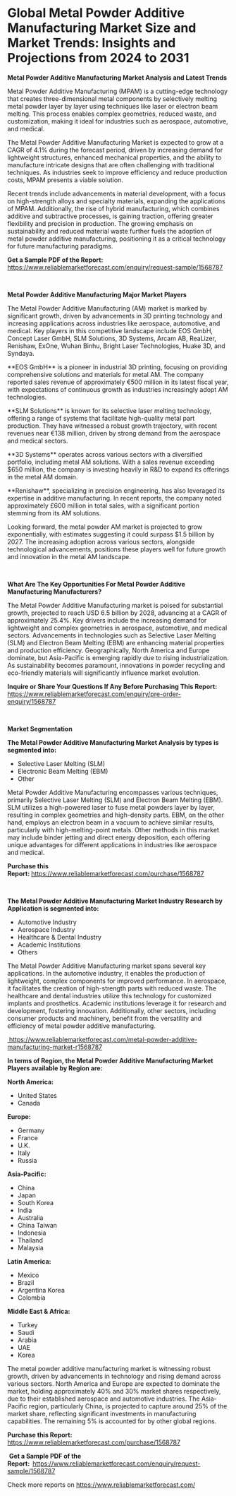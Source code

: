 <p><h1>Global Metal Powder Additive Manufacturing Market Size and Market Trends: Insights and Projections from 2024 to 2031</h1></p><p><strong>Metal Powder Additive Manufacturing Market Analysis and Latest Trends</strong></p>
<p><p>Metal Powder Additive Manufacturing (MPAM) is a cutting-edge technology that creates three-dimensional metal components by selectively melting metal powder layer by layer using techniques like laser or electron beam melting. This process enables complex geometries, reduced waste, and customization, making it ideal for industries such as aerospace, automotive, and medical.</p><p>The Metal Powder Additive Manufacturing Market is expected to grow at a CAGR of 4.1% during the forecast period, driven by increasing demand for lightweight structures, enhanced mechanical properties, and the ability to manufacture intricate designs that are often challenging with traditional techniques. As industries seek to improve efficiency and reduce production costs, MPAM presents a viable solution. </p><p>Recent trends include advancements in material development, with a focus on high-strength alloys and specialty materials, expanding the applications of MPAM. Additionally, the rise of hybrid manufacturing, which combines additive and subtractive processes, is gaining traction, offering greater flexibility and precision in production. The growing emphasis on sustainability and reduced material waste further fuels the adoption of metal powder additive manufacturing, positioning it as a critical technology for future manufacturing paradigms.</p></p>
<p><strong>Get a Sample PDF of the Report:&nbsp;</strong> <a href="https://www.reliablemarketforecast.com/enquiry/request-sample/1568787?utm_campaign=1169&utm_medium=2&utm_source=Github&utm_content=ia&utm_term=28122024&utm_id=metal-powder-additive-manufacturing">https://www.reliablemarketforecast.com/enquiry/request-sample/1568787</a></p>
<p>&nbsp;</p>
<p><strong>Metal Powder Additive Manufacturing Major Market Players</strong></p>
<p><p>The Metal Powder Additive Manufacturing (AM) market is marked by significant growth, driven by advancements in 3D printing technology and increasing applications across industries like aerospace, automotive, and medical. Key players in this competitive landscape include EOS GmbH, Concept Laser GmbH, SLM Solutions, 3D Systems, Arcam AB, ReaLizer, Renishaw, ExOne, Wuhan Binhu, Bright Laser Technologies, Huake 3D, and Syndaya.</p><p>**EOS GmbH** is a pioneer in industrial 3D printing, focusing on providing comprehensive solutions and materials for metal AM. The company reported sales revenue of approximately €500 million in its latest fiscal year, with expectations of continuous growth as industries increasingly adopt AM technologies.</p><p>**SLM Solutions** is known for its selective laser melting technology, offering a range of systems that facilitate high-quality metal part production. They have witnessed a robust growth trajectory, with recent revenues near €138 million, driven by strong demand from the aerospace and medical sectors.</p><p>**3D Systems** operates across various sectors with a diversified portfolio, including metal AM solutions. With a sales revenue exceeding $650 million, the company is investing heavily in R&D to expand its offerings in the metal AM domain.</p><p>**Renishaw**, specializing in precision engineering, has also leveraged its expertise in additive manufacturing. In recent reports, the company noted approximately £600 million in total sales, with a significant portion stemming from its AM solutions.</p><p>Looking forward, the metal powder AM market is projected to grow exponentially, with estimates suggesting it could surpass $1.5 billion by 2027. The increasing adoption across various sectors, alongside technological advancements, positions these players well for future growth and innovation in the metal AM landscape.</p></p>
<p>&nbsp;</p>
<p><strong>What Are The Key Opportunities For Metal Powder Additive Manufacturing Manufacturers?</strong></p>
<p><p>The Metal Powder Additive Manufacturing market is poised for substantial growth, projected to reach USD 6.5 billion by 2028, advancing at a CAGR of approximately 25.4%. Key drivers include the increasing demand for lightweight and complex geometries in aerospace, automotive, and medical sectors. Advancements in technologies such as Selective Laser Melting (SLM) and Electron Beam Melting (EBM) are enhancing material properties and production efficiency. Geographically, North America and Europe dominate, but Asia-Pacific is emerging rapidly due to rising industrialization. As sustainability becomes paramount, innovations in powder recycling and eco-friendly materials will significantly influence market evolution.</p></p>
<p><strong>Inquire or Share Your Questions If Any Before Purchasing This Report:</strong> <a href="https://www.reliablemarketforecast.com/enquiry/pre-order-enquiry/1568787?utm_campaign=1169&utm_medium=2&utm_source=Github&utm_content=ia&utm_term=28122024&utm_id=metal-powder-additive-manufacturing">https://www.reliablemarketforecast.com/enquiry/pre-order-enquiry/1568787</a></p>
<p>&nbsp;</p>
<p><strong>Market Segmentation</strong></p>
<p><strong>The Metal Powder Additive Manufacturing Market Analysis by types is segmented into:</strong></p>
<p><ul><li>Selective Laser Melting (SLM)</li><li>Electronic Beam Melting (EBM)</li><li>Other</li></ul></p>
<p><p>Metal Powder Additive Manufacturing encompasses various techniques, primarily Selective Laser Melting (SLM) and Electron Beam Melting (EBM). SLM utilizes a high-powered laser to fuse metal powders layer by layer, resulting in complex geometries and high-density parts. EBM, on the other hand, employs an electron beam in a vacuum to achieve similar results, particularly with high-melting-point metals. Other methods in this market may include binder jetting and direct energy deposition, each offering unique advantages for different applications in industries like aerospace and medical.</p></p>
<p><strong>Purchase this Report:&nbsp;</strong><a href="https://www.reliablemarketforecast.com/purchase/1568787?utm_campaign=1169&utm_medium=2&utm_source=Github&utm_content=ia&utm_term=28122024&utm_id=metal-powder-additive-manufacturing">https://www.reliablemarketforecast.com/purchase/1568787</a></p>
<p>&nbsp;</p>
<p><strong>The Metal Powder Additive Manufacturing Market Industry Research by Application is segmented into:</strong></p>
<p><ul><li>Automotive Industry</li><li>Aerospace Industry</li><li>Healthcare & Dental Industry</li><li>Academic Institutions</li><li>Others</li></ul></p>
<p><p>The Metal Powder Additive Manufacturing market spans several key applications. In the automotive industry, it enables the production of lightweight, complex components for improved performance. In aerospace, it facilitates the creation of high-strength parts with reduced waste. The healthcare and dental industries utilize this technology for customized implants and prosthetics. Academic institutions leverage it for research and development, fostering innovation. Additionally, other sectors, including consumer products and machinery, benefit from the versatility and efficiency of metal powder additive manufacturing.</p></p>
<p><a href="https://www.reliablemarketforecast.com/metal-powder-additive-manufacturing-market-r1568787?utm_campaign=1169&utm_medium=2&utm_source=Github&utm_content=ia&utm_term=28122024&utm_id=metal-powder-additive-manufacturing">&nbsp;https://www.reliablemarketforecast.com/metal-powder-additive-manufacturing-market-r1568787</a></p>
<p><strong>In terms of Region, the Metal Powder Additive Manufacturing Market Players available by Region are:</strong></p>
<p>
    <p> <strong> North America: </strong>
        <ul>
            <li>United States</li>
            <li>Canada</li>
        </ul>
        </p> 
    <p> <strong> Europe: </strong>
        <ul>
            <li>Germany</li>
            <li>France</li>
            <li>U.K.</li>
            <li>Italy</li>
            <li>Russia</li>
        </ul>
        </p> 
    <p> <strong> Asia-Pacific: </strong>
        <ul>
            <li>China</li>
            <li>Japan</li>
            <li>South Korea</li>
            <li>India</li>
            <li>Australia</li>
            <li>China Taiwan</li>
            <li>Indonesia</li>
            <li>Thailand</li>
            <li>Malaysia</li>
        </ul>
        </p> 
    <p> <strong> Latin America: </strong>
        <ul>
            <li>Mexico</li>
            <li>Brazil</li>
            <li>Argentina Korea</li>
            <li>Colombia</li>
        </ul>
        </p> 
    <p> <strong> Middle East & Africa: </strong>
        <ul>
            <li>Turkey</li>
            <li>Saudi</li>
            <li>Arabia</li>
            <li>UAE</li>
            <li>Korea</li>
        </ul>
    </p>
    </p>
<p><p>The metal powder additive manufacturing market is witnessing robust growth, driven by advancements in technology and rising demand across various sectors. North America and Europe are expected to dominate the market, holding approximately 40% and 30% market shares respectively, due to their established aerospace and automotive industries. The Asia-Pacific region, particularly China, is projected to capture around 25% of the market share, reflecting significant investments in manufacturing capabilities. The remaining 5% is accounted for by other global regions.</p></p>
<p><strong>Purchase this Report: </strong><a href="https://www.reliablemarketforecast.com/purchase/1568787?utm_campaign=1169&utm_medium=2&utm_source=Github&utm_content=ia&utm_term=28122024&utm_id=metal-powder-additive-manufacturing">https://www.reliablemarketforecast.com/purchase/1568787</a></p>
<p>&nbsp;<strong>Get a Sample PDF of the Report:&nbsp;&nbsp;</strong><a href="https://www.reliablemarketforecast.com/enquiry/request-sample/1568787?utm_campaign=1169&utm_medium=2&utm_source=Github&utm_content=ia&utm_term=28122024&utm_id=metal-powder-additive-manufacturing">https://www.reliablemarketforecast.com/enquiry/request-sample/1568787</a></p>
<p><strong></strong></p>
<p>Check more reports on <a href="https://www.reliablemarketforecast.com/?utm_campaign=1169&utm_medium=2&utm_source=Github&utm_content=ia&utm_term=28122024&utm_id=metal-powder-additive-manufacturing">https://www.reliablemarketforecast.com/</a></p>